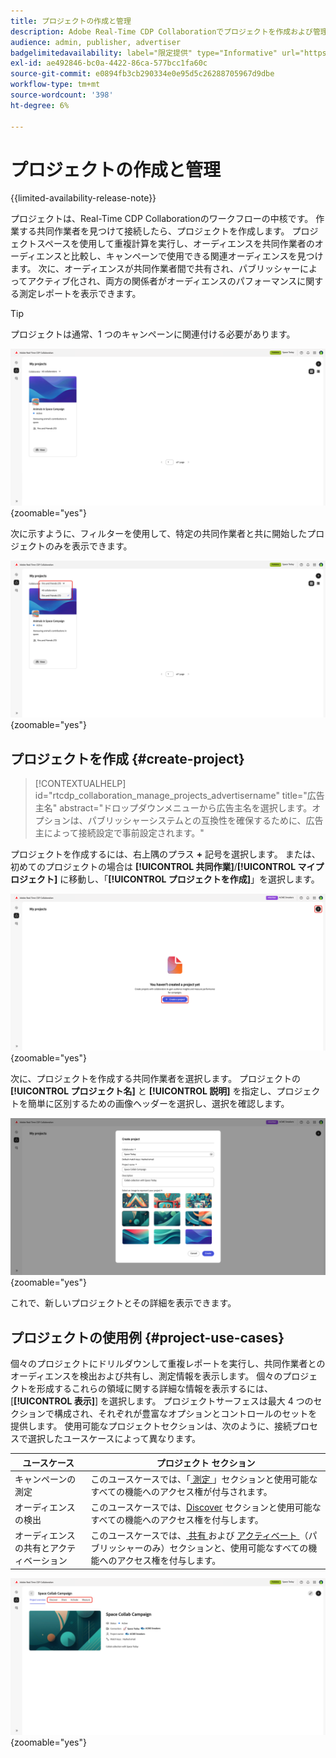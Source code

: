 ```yaml
---
title: プロジェクトの作成と管理
description: Adobe Real-Time CDP Collaborationでプロジェクトを作成および管理する方法について説明します
audience: admin, publisher, advertiser
badgelimitedavailability: label="限定提供" type="Informative" url="https://helpx.adobe.com/legal/product-descriptions/real-time-customer-data-platform-collaboration.html newtab=true"
exl-id: ae492846-bc0a-4422-86ca-577bcc1fa60c
source-git-commit: e0894fb3cb290334e0e95d5c26288705967d9dbe
workflow-type: tm+mt
source-wordcount: '398'
ht-degree: 6%

---
```


# プロジェクトの作成と管理

{{limited-availability-release-note}}

プロジェクトは、Real-Time CDP Collaborationのワークフローの中核です。 作業する共同作業者を見つけて接続したら、プロジェクトを作成します。 プロジェクトスペースを使用して重複計算を実行し、オーディエンスを共同作業者のオーディエンスと比較し、キャンペーンで使用できる関連オーディエンスを見つけます。 次に、オーディエンスが共同作業者間で共有され、パブリッシャーによってアクティブ化され、両方の関係者がオーディエンスのパフォーマンスに関する測定レポートを表示できます。

>[!TIP]
>
>プロジェクトは通常、1 つのキャンペーンに関連付ける必要があります。

![ フィルタリングされていないすべてのプロジェクトの表示 ](/help/assets/collaborate/manage-view-projects/projects-overview-page.png){zoomable="yes"}

次に示すように、フィルターを使用して、特定の共同作業者と共に開始したプロジェクトのみを表示できます。

![1 人の共同作業者がいるプロジェクトのフィルター済みビュー ](/help/assets/collaborate/manage-view-projects/filtered-project-view.png){zoomable="yes"}

## プロジェクトを作成 {#create-project}

>[!CONTEXTUALHELP]
>id="rtcdp_collaboration_manage_projects_advertisername"
>title="広告主名"
>abstract="ドロップダウンメニューから広告主名を選択します。オプションは、パブリッシャーシステムとの互換性を確保するために、広告主によって接続設定で事前設定されます。"

プロジェクトを作成するには、右上隅のプラス **+** 記号を選択します。 または、初めてのプロジェクトの場合は **[!UICONTROL 共同作業]**/**[!UICONTROL マイプロジェクト]** に移動し、「**[!UICONTROL プロジェクトを作成]**」を選択します。

![ プラス記号を選択するか、プロジェクトを作成して新しいプロジェクトを設定します。](/help/assets/collaborate/manage-view-projects/create-project.png){zoomable="yes"}

次に、プロジェクトを作成する共同作業者を選択します。 プロジェクトの **[!UICONTROL プロジェクト名]** と **[!UICONTROL 説明]** を指定し、プロジェクトを簡単に区別するための画像ヘッダーを選択し、選択を確認します。

![ 新しいプロジェクトを設定するために必要なオプション ](/help/assets/collaborate/manage-view-projects/create-project-required-info.png){zoomable="yes"}

これで、新しいプロジェクトとその詳細を表示できます。

## プロジェクトの使用例 {#project-use-cases}

個々のプロジェクトにドリルダウンして重複レポートを実行し、共同作業者とのオーディエンスを検出および共有し、測定情報を表示します。 個々のプロジェクトを形成するこれらの領域に関する詳細な情報を表示するには、[**[!UICONTROL 表示]**] を選択します。 プロジェクトサーフェスは最大 4 つのセクションで構成され、それぞれが豊富なオプションとコントロールのセットを提供します。 使用可能なプロジェクトセクションは、次のように、接続プロセスで選択したユースケースによって異なります。

| ユースケース | プロジェクト セクション |
| --- | --- |
| キャンペーンの測定 | このユースケースでは、「[ 測定 ](/help/guide/collaborate/measure.md)」セクションと使用可能なすべての機能へのアクセス権が付与されます。 |
| オーディエンスの検出 | このユースケースでは、[Discover](/help/guide/collaborate/discover.md) セクションと使用可能なすべての機能へのアクセス権を付与します。 |
| オーディエンスの共有とアクティベーション | このユースケースでは、[ 共有 ](/help/guide/collaborate/share.md) および [ アクティベート ](/help/guide/collaborate/activate.md) （パブリッシャーのみ）セクションと、使用可能なすべての機能へのアクセス権を付与します。 |

![ 使用可能なセクションがハイライト表示されたプロジェクトビュー。](/help/assets/collaborate/manage-view-projects/project-sections.png){zoomable="yes"}
